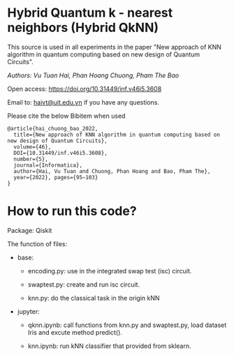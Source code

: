 # Hybrid Quantum k - nearest neighbors (Hybrid QkNN)

This source is used in all experiments in the paper "New approach of KNN algorithm in quantum computing based on new design of Quantum Circuits".

_Authors: Vu Tuan Hai, Phan Hoang Chuong, Pham The Bao_

Open access: https://doi.org/10.31449/inf.v46i5.3608

Email to: haivt@uit.edu.vn if you have any questions.

Please cite the below Bibitem when used

```
@article{hai_chuong_bao_2022, 
  title={New approach of KNN algorithm in quantum computing based on new design of Quantum Circuits}, 
  volume={46}, 
  DOI={10.31449/inf.v46i5.3608}, 
  number={5}, 
  journal={Informatica}, 
  author={Hai, Vu Tuan and Chuong, Phan Hoang and Bao, Pham The}, 
  year={2022}, pages={95–103}
}
```


# How to run this code?

Package: Qiskit

The function of files:

- base:

  - encoding.py: use in the integrated swap test (isc) circuit.

  - swaptest.py: create and run isc circuit.

  - knn.py: do the classical task in the origin kNN

- jupyter:

  - qknn.ipynb: call functions from knn.py and swaptest.py, load dataset Iris and excute method predict().

  - knn.ipynb: run kNN classifier that provided from sklearn.
